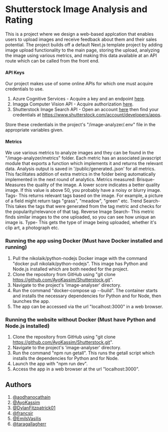 # Shutterstock Image Analysis and Rating

This is a project where we design a web-based applcation that enables users to upload images and receive feedback about them and their sales potential.
The project builds off a default Next.js template project by adding image upload functionality to the main page, storing the upload, analyzing the image using various metrics, and making this data available at an API route which can be called from the front end.

#### API Keys
Our project makes use of some online APIs for which one must acquire credentials to use.
1. Azure Cognitive Services - Acquire a key and an endpoint [here](https://docs.microsoft.com/en-us/azure/cognitive-services/cognitive-services-apis-create-account?tabs=multiservice%2Cwindows).
2. Imagga Computer Vision API - Acquire authorization [here](https://imagga.com/auth/signup).
3. Shutterstock Image Search API - Open an account [here](https://www.shutterstock.com/api/pricing) then find your credentials at https://www.shutterstock.com/account/developers/apps.

Store these credentials in the project's "/image-analyzer/.env" file in the appropriate variables given.

#### Metrics
We use various metrics to analyze images and they can be found in the "/image-analyzer/metrics" folder. Each metric has an associated javascript module that exports a function which implements it and returns the relevant data. Analysis output is saved in '/public/generated..json' for all metrics. This facilitates addition of extra metrics in the folder being automatically implemented in the next round of analytics.
Metrics measured:
Brisque- Measures the quality of the image. A lower score indicates a better quality image. If this value is above 50, you probably have a noisy or blurry image.
Tags- This returns relevant tags based on the image. For example, a picture of a field might return tags "grass", "meadow", "green" etc.
Trend Search- This takes the tags that were generated from the tag metric and checks for the popularity/relevance of that tag.
Reverse Image Search- This metric finds similar images to the one uploaded, so you can see how unique an image is.
Type- This gets the type of image being uploaded, whether it's clip art, a photograph etc.

### Running the app using Docker (Must have Docker installed and running)
1. Pull the nikolaik/python-nodejs Docker image with the command "docker pull nikolaik/python-nodejs". This image has Python and Node.js installed which are both needed for the project.
2. Clone the repository from GitHub using "git clone https://github.com/AyoKassim/Shutterstock.git".
3. Navigate to the project's 'image-analyser' directory.
4. Run the command "docker-compose up --build". The container starts and installs the necessary dependencies for Python and for Node, then launches the app.
5. The app can be accessed via the url "localhost:3000" in a web browser.

### Running the website without Docker (Must have Python and Node.js installed)
1. Clone the repository from GitHub using "git clone https://github.com/AyoKassim/Shutterstock.git".
2. Navigate to the project's 'image-analyser' directory.
3. Run the command "npm run getall". This runs the getall script which installs the dependencies for Python and for Node.
4. Launch the app with "npm run dev".
5. Access the app in a web browser at the url "localhost:3000".  

## Authors
1. [@aodhanocathain](https://github.com/aodhanocathain)
2. [@AyoKassim](https://github.com/AyoKassim)
3. [@DylanFitzpatrick01](https://github.com/DylanFitzpatrick01)
4. [@francsir](https://github.com/francsir)
5. [@EmilsVasilis](https://github.com/EmilsVasilis)
6. [@taragallagherr](https://github.com/taragallagherr)

